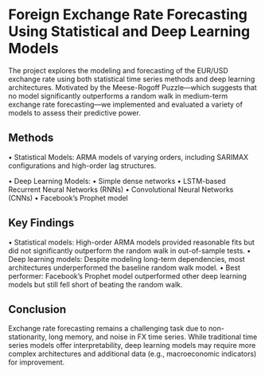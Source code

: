 # Foreign Exchange Rate Forecasting Using Statistical and Deep Learning Models

The project explores the modeling and forecasting of the EUR/USD exchange rate using both statistical time series methods and deep learning architectures. Motivated by the Meese-Rogoff Puzzle—which suggests that no model significantly outperforms a random walk in medium-term exchange rate forecasting—we implemented and evaluated a variety of models to assess their predictive power.

## Methods
•	Statistical Models: ARMA models of varying orders, including SARIMAX configurations and high-order lag structures.

•	Deep Learning Models:
 •	Simple dense networks
 •	LSTM-based Recurrent Neural Networks (RNNs)
 •	Convolutional Neural Networks (CNNs)
 •	Facebook’s Prophet model

 ## Key Findings
 •	Statistical models: High-order ARMA models provided reasonable fits but did not significantly outperform the random walk in out-of-sample tests.
 •	Deep learning models: Despite modeling long-term dependencies, most architectures underperformed the baseline random walk model.
 •	Best performer: Facebook’s Prophet model outperformed other deep learning models but still fell short of beating the random walk.

## Conclusion
Exchange rate forecasting remains a challenging task due to non-stationarity, long memory, and noise in FX time series. While traditional time series models offer interpretability, deep learning models may require more complex architectures and additional data (e.g., macroeconomic indicators) for improvement.





 
